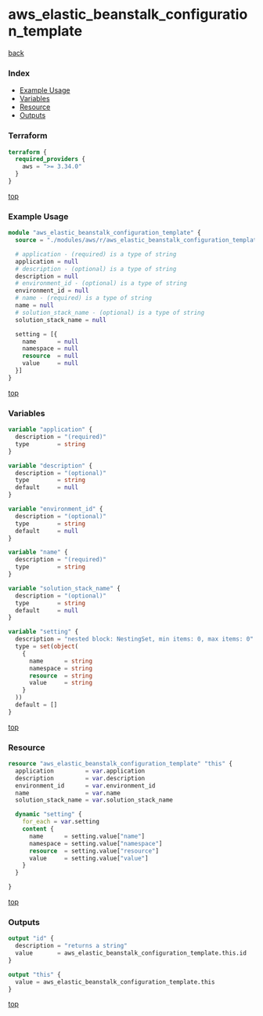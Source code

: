 # aws_elastic_beanstalk_configuration_template

[back](../aws.md)

### Index

- [Example Usage](#example-usage)
- [Variables](#variables)
- [Resource](#resource)
- [Outputs](#outputs)

### Terraform

```terraform
terraform {
  required_providers {
    aws = ">= 3.34.0"
  }
}
```

[top](#index)

### Example Usage

```terraform
module "aws_elastic_beanstalk_configuration_template" {
  source = "./modules/aws/r/aws_elastic_beanstalk_configuration_template"

  # application - (required) is a type of string
  application = null
  # description - (optional) is a type of string
  description = null
  # environment_id - (optional) is a type of string
  environment_id = null
  # name - (required) is a type of string
  name = null
  # solution_stack_name - (optional) is a type of string
  solution_stack_name = null

  setting = [{
    name      = null
    namespace = null
    resource  = null
    value     = null
  }]
}
```

[top](#index)

### Variables

```terraform
variable "application" {
  description = "(required)"
  type        = string
}

variable "description" {
  description = "(optional)"
  type        = string
  default     = null
}

variable "environment_id" {
  description = "(optional)"
  type        = string
  default     = null
}

variable "name" {
  description = "(required)"
  type        = string
}

variable "solution_stack_name" {
  description = "(optional)"
  type        = string
  default     = null
}

variable "setting" {
  description = "nested block: NestingSet, min items: 0, max items: 0"
  type = set(object(
    {
      name      = string
      namespace = string
      resource  = string
      value     = string
    }
  ))
  default = []
}
```

[top](#index)

### Resource

```terraform
resource "aws_elastic_beanstalk_configuration_template" "this" {
  application         = var.application
  description         = var.description
  environment_id      = var.environment_id
  name                = var.name
  solution_stack_name = var.solution_stack_name

  dynamic "setting" {
    for_each = var.setting
    content {
      name      = setting.value["name"]
      namespace = setting.value["namespace"]
      resource  = setting.value["resource"]
      value     = setting.value["value"]
    }
  }

}
```

[top](#index)

### Outputs

```terraform
output "id" {
  description = "returns a string"
  value       = aws_elastic_beanstalk_configuration_template.this.id
}

output "this" {
  value = aws_elastic_beanstalk_configuration_template.this
}
```

[top](#index)